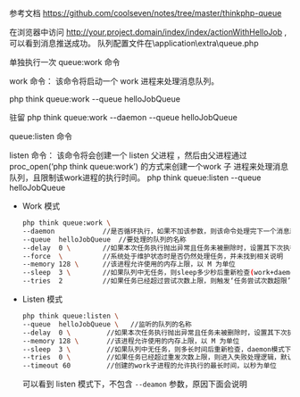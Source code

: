 参考文档
https://github.com/coolseven/notes/tree/master/thinkphp-queue

在浏览器中访问 http://your.project.domain/index/index/actionWithHelloJob ,可以看到消息推送成功。
队列配置文件在\application\extra\queue.php

单独执行一次
queue:work 命令

work 命令： 该命令将启动一个 work 进程来处理消息队列。

php think queue:work --queue helloJobQueue

驻留
php think queue:work --daemon --queue helloJobQueue

queue:listen 命令

listen 命令： 该命令将会创建一个 listen 父进程 ，然后由父进程通过 proc_open(‘php think queue:work’) 的方式来创建一个work 子 进程来处理消息队列，且限制该work进程的执行时间。
php think queue:listen --queue helloJobQueue


- Work 模式

  ```bash
  php think queue:work \
  --daemon            //是否循环执行，如果不加该参数，则该命令处理完下一个消息就退出
  --queue  helloJobQueue  //要处理的队列的名称
  --delay  0 \        //如果本次任务执行抛出异常且任务未被删除时，设置其下次执行前延迟多少秒,默认为0
  --force  \          //系统处于维护状态时是否仍然处理任务，并未找到相关说明
  --memory 128 \      //该进程允许使用的内存上限，以 M 为单位
  --sleep  3 \        //如果队列中无任务，则sleep多少秒后重新检查(work+daemon模式)或者退出(listen或非daemon模式)
  --tries  2          //如果任务已经超过尝试次数上限，则触发‘任务尝试次数超限’事件，默认为0
  ```

- Listen 模式

  ```bash
  php think queue:listen \
  --queue  helloJobQueue \   //监听的队列的名称
  --delay  0 \         //如果本次任务执行抛出异常且任务未被删除时，设置其下次执行前延迟多少秒,默认为0
  --memory 128 \       //该进程允许使用的内存上限，以 M 为单位
  --sleep  3 \         //如果队列中无任务，则多长时间后重新检查，daemon模式下有效
  --tries  0 \         //如果任务已经超过重发次数上限，则进入失败处理逻辑，默认为0
  --timeout 60         //创建的work子进程的允许执行的最长时间，以秒为单位
  ```

  可以看到 listen 模式下，不包含 `--deamon` 参数，原因下面会说明

